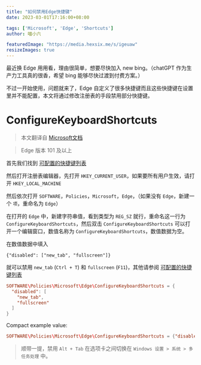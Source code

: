 ```yaml
---
title: "如何禁用Edge快捷键"
date: 2023-03-01T17:16:00+08:00

tags: ['Microsoft', 'Edge', 'Shortcuts']
author: 喵小六

featuredImage: "https://media.hexsix.me/s/igeuaw"
resizeImages: true
---
```


最近换 Edge 用用看，理由很简单，想要尽快加入 new bing。（chatGPT 作为生产力工具真的很香，希望 bing 能够尽快过渡到付费方案。）

不过一开始使用，问题就来了，Edge 自定义了很多快捷键而且这些快捷键在设置里并不能配置，本文将通过修改注册表的手段禁用部分快捷键。

<!--more-->

# ConfigureKeyboardShortcuts

> 本文翻译自 [Microsoft文档](https://learn.microsoft.com/en-us/deployedge/edge-learnmore-configurable-edge-commands#configurable-commands)

> Edge 版本 101 及以上

首先我们找到 [可配置的快捷键列表](https://learn.microsoft.com/en-us/deployedge/edge-learnmore-configurable-edge-commands#configurable-commands)

然后打开注册表编辑器，先打开 `HKEY_CURRENT_USER`，如果要所有用户生效，请打开 `HKEY_LOCAL_MACHINE`

然后依次打开 `SOFTWARE`，`Policies`，`Microsoft`，`Edge`，（如果没有 `Edge`，新建一个 `项`，重命名为 `Edge`）

在打开的 `Edge` 中，新建字符串值，看到类型为 `REG_SZ` 就行，重命名这一行为 `ConfigureKeyboardShortcuts`，然后双击 `ConfigureKeyboardShortcuts` 可以打开一个编辑窗口，数值名称为 `ConfigureKeyboardShortcuts`，数值数据为空。

在数值数据中填入

```
{"disabled": ["new_tab", "fullscreen"]}
```

就可以禁用 `new_tab` (`Ctrl + T`) 和 `fullscreen` (`F11`)，其他请参阅 [可配置的快捷键列表](https://learn.microsoft.com/en-us/deployedge/edge-learnmore-configurable-edge-commands#configurable-commands)

```conf
SOFTWARE\Policies\Microsoft\Edge\ConfigureKeyboardShortcuts = {
  "disabled": [
    "new_tab",
    "fullscreen"
  ]
}
```

Compact example value:

```conf
SOFTWARE\Policies\Microsoft\Edge\ConfigureKeyboardShortcuts = {"disabled": ["new_tab", "fullscreen"]}
```

> 顺带一提，禁用 `Alt + Tab` 在选项卡之间切换在 `Windows 设置 > 系统 > 多任务处理` 中。
